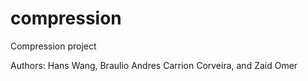# compression

Compression project

<p>Authors: Hans Wang, Braulio Andres Carrion Corveira, and Zaid Omer</p>
